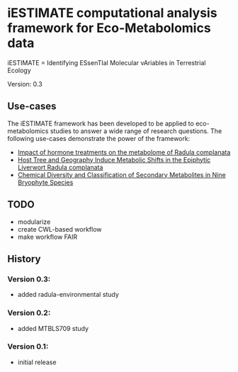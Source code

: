 # iESTIMATE computational analysis framework for Eco-Metabolomics data
iESTIMATE = Identifying ESsenTIal Molecular vAriables in Terrestrial Ecology

Version: 0.3

## Use-cases
The iESTIMATE framework has been developed to be applied to eco-metabolomics studies to answer a wide range of research questions. The following use-cases demonstrate the power of the framework:
- [Impact of hormone treatments on the metabolome of Radula complanata](https://github.com/ipb-halle/iESTIMATE/blob/main/use-cases/radula-hormones/)
- [Host Tree and Geography Induce Metabolic Shifts in the Epiphytic Liverwort Radula complanata](https://github.com/ipb-halle/iESTIMATE/blob/main/use-cases/radula-environmental/)
- [Chemical Diversity and Classification of Secondary Metabolites in Nine Bryophyte Species](https://github.com/ipb-halle/iESTIMATE/tree/main/use-cases/mtbls709)

## TODO
- modularize
- create CWL-based workflow
- make workflow FAIR

## History

### Version 0.3:
- added radula-environmental study

### Version 0.2:
- added MTBLS709 study

### Version 0.1:
- initial release

